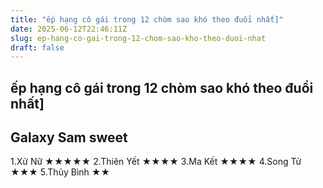 ```yaml
---
title: "ếp hạng cô gái trong 12 chòm sao khó theo đuổi nhất]"
date: 2025-06-12T22:46:11Z
slug: ep-hang-co-gai-trong-12-chom-sao-kho-theo-duoi-nhat
draft: false
---
```


## ếp hạng cô gái trong 12 chòm sao khó theo đuổi nhất]

## Galaxy Sam sweet

1.Xử Nữ ★★★★★ 
2.Thiên Yết ★★★★ 
3.Ma Kết ★★★★ 
4.Song Tử ★★★ 
5.Thủy Bình ★★